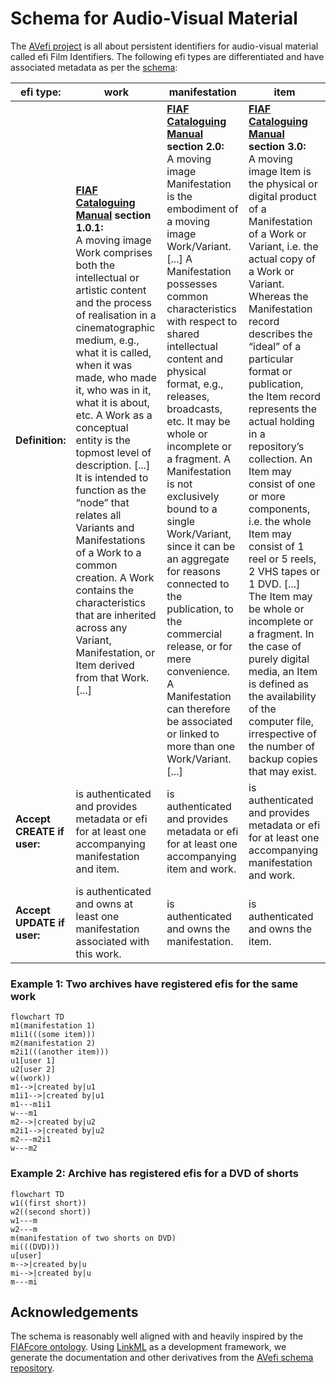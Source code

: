 # Schema for Audio-Visual Material

The [AVefi project][] is all about persistent identifiers for
audio-visual material called efi Film Identifiers. The following efi
types are differentiated and have associated metadata as per the
[schema][AVefi schema repository]:

| efi type: | work | manifestation | item |
|---|---|---|---|
| **Definition:** | **[FIAF Cataloguing Manual][fiafmanual] section 1.0.1:**<br/> A moving image Work comprises both the intellectual or artistic content and the process of realisation in a cinematographic medium, e.g., what it is called, when it was made, who made it, who was in it, what it is about, etc. A Work as a conceptual entity is the topmost level of description. [...] It is intended to function as the “node” that relates all Variants and Manifestations of a Work to a common creation. A Work contains the characteristics that are inherited across any Variant, Manifestation, or Item derived from that Work. [...] | **[FIAF Cataloguing Manual][fiafmanual] section 2.0:**<br/> A moving image Manifestation is the embodiment of a moving image Work/Variant. [...] A Manifestation possesses common characteristics with respect to shared intellectual content and physical format, e.g., releases, broadcasts, etc. It may be whole or incomplete or a fragment. A Manifestation is not exclusively bound to a single Work/Variant, since it can be an aggregate for reasons connected to the publication, to the commercial release, or for mere convenience. A Manifestation can therefore be associated or linked to more than one Work/Variant. [...] | **[FIAF Cataloguing Manual][fiafmanual] section 3.0:**<br/> A moving image Item is the physical or digital product of a Manifestation of a Work or Variant, i.e. the actual copy of a Work or Variant. Whereas the Manifestation record describes the “ideal” of a particular format or publication, the Item record represents the actual holding in a repository’s collection. An Item may consist of one or more components, i.e. the whole Item may consist of 1 reel or 5 reels, 2 VHS tapes or 1 DVD. [...] The Item may be whole or incomplete or a fragment. In the case of purely digital media, an Item is defined as the availability of the computer file, irrespective of the number of backup copies that may exist. |
| **Accept CREATE if user:** | is authenticated and provides metadata or efi for at least one accompanying manifestation and item. | is authenticated and provides metadata or efi for at least one accompanying item and work. | is authenticated and provides metadata or efi for at least one accompanying manifestation and work. |
| **Accept UPDATE if user:** | is authenticated and owns at least one manifestation associated with this work. | is authenticated and owns the manifestation. | is authenticated and owns the item. |

[AVefi project]: https://projects.tib.eu/av-efi/
[AVefi schema repository]: https://github.com/AV-efi/av-efi-schema/
[fiafmanual]: https://www.fiafnet.org/pages/E-Resources/Cataloguing-Manual.html

### Example 1: Two archives have registered efis for the same work

```mermaid
flowchart TD
m1(manifestation 1)
m1i1(((some item)))
m2(manifestation 2)
m2i1(((another item)))
u1[user 1]
u2[user 2]
w((work))
m1-->|created by|u1
m1i1-->|created by|u1
m1---m1i1
w---m1
m2-->|created by|u2
m2i1-->|created by|u2
m2---m2i1
w---m2
```

### Example 2: Archive has registered efis for a DVD of shorts

```mermaid
flowchart TD
w1((first short))
w2((second short))
w1---m
w2---m
m(manifestation of two shorts on DVD)
mi(((DVD)))
u[user]
m-->|created by|u
mi-->|created by|u
m---mi
```

## Acknowledgements

The schema is reasonably well aligned with and heavily inspired by the
[FIAFcore ontology][]. Using [LinkML][] as a development framework, we
generate the documentation and other derivatives from the [AVefi
schema repository][].

[FIAFcore ontology]: https://fiafcore.org/
[LinkML]: https://linkml.io/
